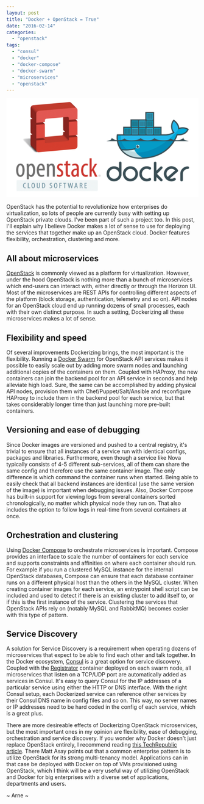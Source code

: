 ```yaml
---
layout: post
title: "Docker + OpenStack = True"
date: "2016-02-14"
categories: 
  - "openstack"
tags: 
  - "consul"
  - "docker"
  - "docker-compose"
  - "docker-swarm"
  - "microservices"
  - "openstack"
---
```


![OpenStack and Docker](/assets/images/openstack-and-docker.png)

OpenStack has the potential to revolutionize how enterprises do virtualization, so lots of people are currently busy with setting up OpenStack private clouds. I've been part of such a project too. In this post, I'll explain why I believe Docker makes a lot of sense to use for deploying the services that together make up an OpenStack cloud. Docker features flexibility, orchestration, clustering and more.

## All about microservices

[OpenStack](http://www.openstack.org/) is commonly viewed as a platform for virtualization. However, under the hood OpenStack is nothing more than a bunch of microservices which end-users can interact with, either directly or through the Horizon UI. Most of the microservices are REST APIs for controlling different aspects of the platform (block storage, authentication, telemetry and so on). API nodes for an OpenStack cloud end up running dozens of small processes, each with their own distinct purpose. In such a setting, Dockerizing all these microservices makes a lot of sense.

## Flexibility and speed

Of several improvements Dockerizing brings, the most important is the flexibility. Running a [Docker Swarm](https://www.docker.com/products/docker-swarm) for OpenStack API services makes it possible to easily scale out by adding more swarm nodes and launching additional copies of the containers on them. Coupled with HAProxy, the new containers can join the backend pool for an API service in seconds and help alleviate high load. Sure, the same can be accomplished by adding physical API nodes, provision them with Chef/Puppet/Salt/Ansible and reconfigure HAProxy to include them in the backend pool for each service, but that takes considerably longer time than just launching more pre-built containers.

## Versioning and ease of debugging

Since Docker images are versioned and pushed to a central registry, it's trivial to ensure that all instances of a service run with identical configs, packages and libraries. Furthermore, even though a service like Nova typically consists of 4-5 different sub-services, all of them can share the same config and therefore use the same container image. The only difference is which command the container runs when started. Being able to easily check that all backend instances are identical (use the same version of the image) is important when debugging issues. Also, Docker Compose has built-in support for viewing logs from several containers sorted chronologically, no matter which physical node they run on. That also includes the option to follow logs in real-time from several containers at once.

## Orchestration and clustering

Using [Docker Compose](https://www.docker.com/products/docker-compose) to orchestrate microservices is important. Compose provides an interface to scale the number of containers for each service and supports constraints and affinities on where each container should run. For example if you run a clustered MySQL instance for the internal OpenStack databases, Compose can ensure that each database container runs on a different physical host than the others in the MySQL cluster. When creating container images for each service, an entrypoint shell script can be included and used to detect if there is an existing cluster to add itself to, or if this is the first instance of the service. Clustering the services that OpenStack APIs rely on (notably MySQL and RabbitMQ) becomes easier with this type of pattern.

## Service Discovery

A solution for Service Discovery is a requirement when operating dozens of microservices that expect to be able to find each other and talk together. In the Docker ecosystem, [Consul](https://www.consul.io/) is a great option for service discovery. Coupled with the [Registrator](https://github.com/gliderlabs/registrator) container deployed on each swarm node, all microservices that listen on a TCP/UDP port are automatically added as services in Consul. It's easy to query Consul for the IP addresses of a particular service using either the HTTP or DNS interface. With the right Consul setup, each Dockerized service can reference other services by their Consul DNS name in config files and so on. This way, no server names or IP addresses need to be hard coded in the config of each service, which is a great plus.

There are more desireable effects of Dockerizing OpenStack microservices, but the most important ones in my opinion are flexibility, ease of debugging, orchestration and service discovery. If you wonder why Docker doesn't just replace OpenStack entirely, I recommend reading [this TechRepublic article](http://www.techrepublic.com/article/openstack-is-overkill-for-docker/). There Matt Asay points out that a common enterprise pattern is to utilize OpenStack for its strong multi-tenancy model. Applications can in that case be deployed with Docker on top of VMs provisioned using OpenStack, which I think will be a very useful way of utilizing OpenStack and Docker for big enterprises with a diverse set of applications, departments and users.

~ Arne ~
